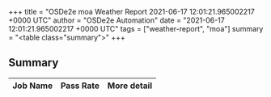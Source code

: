 +++
title = "OSDe2e moa Weather Report 2021-06-17 12:01:21.965002217 +0000 UTC"
author = "OSDe2e Automation"
date = "2021-06-17 12:01:21.965002217 +0000 UTC"
tags = ["weather-report", "moa"]
summary = "<table class=\"summary\"></table>"
+++
## Summary

| Job Name | Pass Rate | More detail |
|----------|-----------|-------------|




